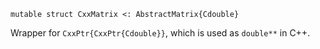 ```
mutable struct CxxMatrix <: AbstractMatrix{Cdouble}
```

Wrapper for `CxxPtr{CxxPtr{Cdouble}}`, which is used as `double**` in C++.
